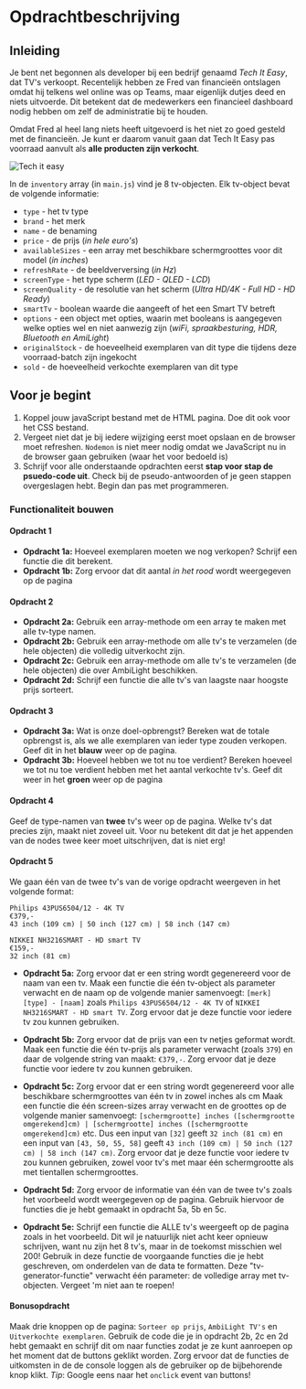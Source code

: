 # Opdrachtbeschrijving

## Inleiding
Je bent net begonnen als developer bij een bedrijf genaamd _Tech It Easy_, dat TV's verkoopt.
Recentelijk hebben ze Fred van financieën ontslagen omdat hij telkens wel online was op Teams, 
maar eigenlijk dutjes deed en niets uitvoerde. Dit betekent dat de medewerkers een financieel 
dashboard nodig hebben om zelf de administratie bij te houden.

Omdat Fred al heel lang niets heeft uitgevoerd is het niet zo goed gesteld met de financieën.
Je kunt er daarom vanuit gaan dat Tech It Easy pas voorraad aanvult als **alle producten zijn verkocht**.

![Tech it easy](./assets/tech_it_easy.png)

In de `inventory` array (in `main.js`) vind je 8 tv-objecten. Elk tv-object bevat de volgende informatie:
* `type` - het tv type
* `brand` - het merk
* `name` - de benaming
* `price` - de prijs (_in hele euro's_)
* `availableSizes` - een array met beschikbare schermgroottes voor dit model (_in inches_)
* `refreshRate` - de beeldverversing (_in Hz_)
* `screenType` - het type scherm (_LED - QLED  - LCD_)
* `screenQuality` - de resolutie van het scherm (_Ultra HD/4K - Full HD - HD Ready_)
* `smartTv` - boolean waarde die aangeeft of het een Smart TV betreft
* `options` - een object met opties, waarin met booleans is aangegeven welke opties wel en niet aanwezig zijn (_wiFi, spraakbesturing, HDR, Bluetooth en AmiLight_)
* `originalStock` - de hoeveelheid exemplaren van dit type die tijdens deze voorraad-batch zijn ingekocht
* `sold` - de hoeveelheid verkochte exemplaren van dit type

## Voor je begint
1. Koppel jouw javaScript bestand met de HTML pagina. Doe dit ook voor het CSS bestand.
2. Vergeet niet dat je bij iedere wijziging eerst moet opslaan en de browser moet refreshen.
`Nodemon` is niet meer nodig omdat we JavaScript nu in de browser gaan gebruiken (waar het voor bedoeld is)
2. Schrijf voor alle onderstaande opdrachten eerst **stap voor stap de psuedo-code uit**. 
Check bij de pseudo-antwoorden of je geen stappen overgeslagen hebt. Begin dan pas met programmeren.

### Functionaliteit bouwen

#### Opdracht 1
* **Opdracht 1a:** Hoeveel exemplaren moeten we nog verkopen? Schrijf een functie die dit berekent.
* **Opdracht 1b:** Zorg ervoor dat dit aantal _in het rood_ wordt weergegeven op de pagina

#### Opdracht 2
* **Opdracht 2a:** Gebruik een array-methode om een array te maken met alle tv-type namen.
* **Opdracht 2b:** Gebruik een array-methode om alle tv's te verzamelen (de hele objecten) die volledig uitverkocht zijn.
* **Opdracht 2c:** Gebruik een array-methode om alle tv's te verzamelen (de hele objecten) die over AmbiLight beschikken.
* **Opdracht 2d:** Schrijf een functie die alle tv's van laagste naar hoogste prijs sorteert.

#### Opdracht 3
* **Opdracht 3a:** Wat is onze doel-opbrengst?
Bereken wat de totale opbrengst is, als we alle exemplaren van ieder type zouden verkopen. Geef dit in het **blauw** weer op de pagina.
* **Opdracht 3b:** Hoeveel hebben we tot nu toe verdient?
Bereken hoeveel we tot nu toe verdient hebben met het aantal verkochte tv's. Geef dit weer in het **groen** weer op de pagina

#### Opdracht 4
Geef de type-namen van **twee** tv's weer op de pagina. Welke tv's dat precies zijn, maakt niet zoveel uit. 
Voor nu betekent dit dat je het appenden van de nodes twee keer moet uitschrijven, dat is niet erg!

#### Opdracht 5
We gaan één van de twee tv's van de vorige opdracht weergeven in het volgende format:

  ```
  Philips 43PUS6504/12 - 4K TV
  €379,-
  43 inch (109 cm) | 50 inch (127 cm) | 58 inch (147 cm)
  
  NIKKEI NH3216SMART - HD smart TV
  €159,-
  32 inch (81 cm)
  ```

* **Opdracht 5a:** Zorg ervoor dat er een string wordt gegenereerd voor de naam van een tv.
Maak een functie die één tv-object als parameter verwacht en de naam op de volgende manier samenvoegt: `[merk] [type] - [naam]` zoals `Philips 43PUS6504/12 - 4K TV` of `NIKKEI NH3216SMART - HD smart TV`.
Zorg ervoor dat je deze functie voor iedere tv zou kunnen gebruiken.

* **Opdracht 5b:** Zorg ervoor dat de prijs van een tv netjes geformat wordt.
Maak een functie die één tv-prijs als parameter verwacht (zoals `379`) en daar de volgende string van maakt: `€379,-`. Zorg ervoor dat je deze functie voor iedere tv zou kunnen gebruiken.

* **Opdracht 5c:** Zorg ervoor dat er een string wordt gegenereerd voor alle beschikbare schermgroottes van één tv in zowel inches als cm
Maak een functie die één screen-sizes array verwacht en de groottes op de volgende manier samenvoegt: `[schermgrootte] inches ([schermgrootte omgerekend]cm) | [schermgrootte] inches ([schermgrootte omgerekend]cm)` etc.
Dus een input van `[32]` geeft `32 inch (81 cm)` en een input van `[43, 50, 55, 58]` geeft `43 inch (109 cm) | 50 inch (127 cm) | 58 inch (147 cm)`. Zorg ervoor dat je deze functie voor iedere tv zou kunnen gebruiken, 
zowel voor tv's met maar één schermgrootte als met tientallen schermgroottes.

* **Opdracht 5d:** Zorg ervoor de informatie van één van de twee tv's zoals het voorbeeld wordt weergegeven op de pagina.
Gebruik hiervoor de functies die je hebt gemaakt in opdracht 5a, 5b en 5c.

* **Opdracht 5e:** Schrijf een functie die ALLE tv's weergeeft op de pagina zoals in het voorbeeld.
Dit wil je natuurlijk niet acht keer opnieuw schrijven, want nu zijn het 8 tv's, maar in de toekomst misschien wel 200! Gebruik in deze functie de voorgaande functies die je hebt geschreven, 
om onderdelen van de data te formatten. Deze "tv-generator-functie" verwacht één parameter: de volledige array met tv-objecten. Vergeet 'm niet aan te roepen!

#### Bonusopdracht
Maak drie knoppen op de pagina: `Sorteer op prijs`, `AmbiLight TV's` en `Uitverkochte exemplaren`. Gebruik de code die je in opdracht 2b, 2c en 2d hebt gemaakt en schrijf dit om naar functies zodat je ze kunt aanroepen
op het moment dat de buttons geklikt worden. Zorg ervoor dat de functies de uitkomsten in de de console loggen als de gebruiker op de bijbehorende knop klikt.
_Tip_: Google eens naar het `onclick` event van buttons!